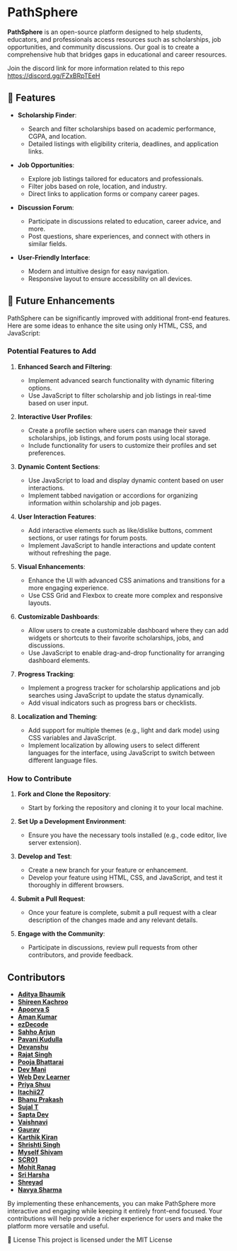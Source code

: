 # PathSphere

**PathSphere** is an open-source platform designed to help students, educators, and professionals access resources such as scholarships, job opportunities, and community discussions. Our goal is to create a comprehensive hub that bridges gaps in educational and career resources.

Join the discord link for more information related to this repo https://discord.gg/FZxBRpTEeH

## 🌟 Features

- **Scholarship Finder**: 
  - Search and filter scholarships based on academic performance, CGPA, and location.
  - Detailed listings with eligibility criteria, deadlines, and application links.

- **Job Opportunities**: 
  - Explore job listings tailored for educators and professionals.
  - Filter jobs based on role, location, and industry.
  - Direct links to application forms or company career pages.

- **Discussion Forum**: 
  - Participate in discussions related to education, career advice, and more.
  - Post questions, share experiences, and connect with others in similar fields.

- **User-Friendly Interface**: 
  - Modern and intuitive design for easy navigation.
  - Responsive layout to ensure accessibility on all devices.

## 🚀 Future Enhancements

PathSphere can be significantly improved with additional front-end features. Here are some ideas to enhance the site using only HTML, CSS, and JavaScript:

### Potential Features to Add

1. **Enhanced Search and Filtering**:
   - Implement advanced search functionality with dynamic filtering options.
   - Use JavaScript to filter scholarship and job listings in real-time based on user input.

2. **Interactive User Profiles**:
   - Create a profile section where users can manage their saved scholarships, job listings, and forum posts using local storage.
   - Include functionality for users to customize their profiles and set preferences.

3. **Dynamic Content Sections**:
   - Use JavaScript to load and display dynamic content based on user interactions.
   - Implement tabbed navigation or accordions for organizing information within scholarship and job pages.

4. **User Interaction Features**:
   - Add interactive elements such as like/dislike buttons, comment sections, or user ratings for forum posts.
   - Implement JavaScript to handle interactions and update content without refreshing the page.

5. **Visual Enhancements**:
   - Enhance the UI with advanced CSS animations and transitions for a more engaging experience.
   - Use CSS Grid and Flexbox to create more complex and responsive layouts.

6. **Customizable Dashboards**:
   - Allow users to create a customizable dashboard where they can add widgets or shortcuts to their favorite scholarships, jobs, and discussions.
   - Use JavaScript to enable drag-and-drop functionality for arranging dashboard elements.

7. **Progress Tracking**:
   - Implement a progress tracker for scholarship applications and job searches using JavaScript to update the status dynamically.
   - Add visual indicators such as progress bars or checklists.

8. **Localization and Theming**:
   - Add support for multiple themes (e.g., light and dark mode) using CSS variables and JavaScript.
   - Implement localization by allowing users to select different languages for the interface, using JavaScript to switch between different language files.

### How to Contribute

1. **Fork and Clone the Repository**:
   - Start by forking the repository and cloning it to your local machine.

2. **Set Up a Development Environment**:
   - Ensure you have the necessary tools installed (e.g., code editor, live server extension).

3. **Develop and Test**:
   - Create a new branch for your feature or enhancement.
   - Develop your feature using HTML, CSS, and JavaScript, and test it thoroughly in different browsers.

4. **Submit a Pull Request**:
   - Once your feature is complete, submit a pull request with a clear description of the changes made and any relevant details.

5. **Engage with the Community**:
   - Participate in discussions, review pull requests from other contributors, and provide feedback.

## Contributors

- **[Aditya Bhaumik](https://github.com/aditya-bhaumik)**
- **[Shireen Kachroo](https://github.com/ShireenKachroo)**
- **[Apoorva S](https://github.com/Apoorva57)**
- **[Aman Kumar](https://github.com/AmanKumar1115)**
- **[ezDecode](https://github.com/ezDecode)**
- **[Sahho Arjun](https://github.com/sahhoArjun097)**
- **[Pavani Kudulla](https://github.com/PavaniKudulla)**
- **[Devanshu](https://github.com/Devanshu1603)**
- **[Rajat Singh](https://github.com/rajatsinghal02)**
- **[Pooja Bhattarai](https://github.com/Pooja3Bhattarai)**
- **[Dev Mani](https://github.com/devxMani)**
- **[Web Dev Learner](https://github.com/Web-Dev-Learner)**
- **[Priya Shuu](https://github.com/priyashuu)**
- **[Itachii27](https://github.com/Itachii27)**
- **[Bhanu Prakash](https://github.com/Bhanuprakash842)**
- **[Sujal T](https://github.com/Sujal1201)**
- **[Sapta Dev](https://github.com/Sapta-Dev27)**
- **[Vaishnavi](https://github.com/BVaishnavi15)**
- **[Gaurav](https://github.com/Gauravtb2253)**
- **[Karthik Kiran](https://github.com/karthik-kiran-29)**
- **[Shrishti Singh](https://github.com/ShrishtiSingh26)**
- **[Myself Shivam](https://github.com/myselfshivams)**
- **[SCR01](https://github.com/SCR01)**
- **[Mohit Ranag](https://github.com/Mohitranag18)**
- **[Sri Harsha](https://github.com/sriharsha0x1)**
- **[Shreyad](https://github.com/shreyad2806)**
- **[Navya Sharma](https://github.com/770navyasharma)**


By implementing these enhancements, you can make PathSphere more interactive and engaging while keeping it entirely front-end focused. Your contributions will help provide a richer experience for users and make the platform more versatile and useful.


📄 License
This project is licensed under the MIT License
